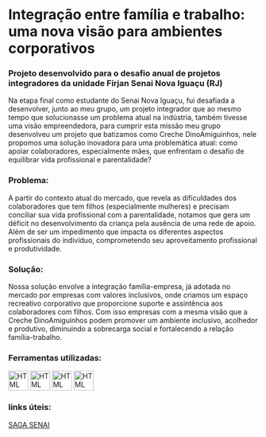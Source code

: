 <h1>Integração entre família e trabalho: uma nova visão para ambientes corporativos</h1>
<h3>Projeto desenvolvido para o desafio anual de projetos integradores da unidade Firjan Senai Nova Iguaçu (RJ)</h3>
<p>
Na etapa final como estudante do Senai Nova Iguaçu, fui desafiada a desenvolver, junto ao meu grupo, um projeto integrador que ao mesmo tempo que solucionasse um problema atual na indústria, também tivesse uma visão empreendedora, para cumprir esta missão meu grupo desenvolveu um projeto que batizamos como Creche DinoAmiguinhos, nele propomos uma solução inovadora para uma problemática atual: como apoiar colaboradores, especialmente mães, que enfrentam o desafio de equilibrar vida profissional e parentalidade?
</p>
<h3>Problema:</h3>
<p>
A partir do contexto atual do mercado, que revela as dificuldades dos colaboradores que tem filhos (especialmente mulheres) e precisam conciliar sua vida profissional com a parentalidade, notamos que gera um déficit no desenvolvimento da criança pela ausência de uma rede de apoio. Além de ser um impedimento que impacta os diferentes aspectos profissionais do indivíduo, comprometendo seu aproveitamento profissional e produtividade.
</p>
<h3>Solução:</h3>
<p>
Nossa solução envolve a integração família-empresa, já adotada no mercado por empresas com valores inclusivos, onde criamos um espaço recreativo corporativo que proporcione suporte e assintência aos colaboradores com filhos. Com isso empresas com a mesma visão que a Creche DinoAmiguinhos podem promover um ambiente inclusivo, acolhedor e produtivo, diminuindo a sobrecarga social e fortalecendo a relação família-trabalho.
</p>
<h3>Ferramentas utilizadas:</h3>
<div>
<img align="center" alt="HTML" height="40" width="40" src="https://img.icons8.com/?size=100&id=13674&format=png&color=000000">
<img align="center" alt="HTML" height="40" width="40" src="https://img.icons8.com/?size=100&id=117561&format=png&color=000000">
<img align="center" alt="HTML" height="40" width="40" src="https://img.icons8.com/?size=100&id=iWw83PVcBpLw&format=png&color=000000">
<img align="center" alt="HTML" height="40" width="40" src="https://img.icons8.com/?size=100&id=okYCvWotC0uX&format=png&color=FFFFFF">
<h3>links úteis:</h3>
<a href = "https://plataforma.gpinovacao.senai.br/plataforma/ideia/270382" target="_blank">SAGA SENAI</a>
